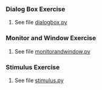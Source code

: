 ### Dialog Box Exercise
1) See file [dialogbox.py](https://github.com/meronalemu101/Assignment6/blob/f58914d2aa6201817b853328fbd62c8c6dc64266/dialogbox.py)

### Monitor and Window Exercise
1) See file [monitorandwindow.py](https://github.com/meronalemu101/Assignment6/blob/2d8bb472a4f4744dd9102bd1c602f7a1489ef5ca/monitorandwindow.py)

### Stimulus Exercise
1) See file [stimulus.py](https://github.com/meronalemu101/Assignment6/blob/efe63725d8f980ba5af84d0114f662c53438bc56/stimulus.py)


